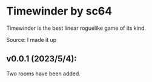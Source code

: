 # Timewinder by sc64

Timewinder is the best linear roguelike game of its kind. 

Source: I made it up

## v0.0.1 (2023/5/4):
Two rooms have been added.
